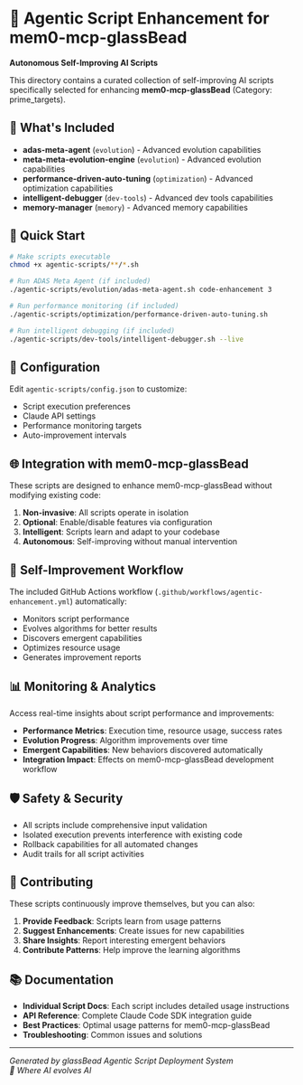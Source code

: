# 🧬 Agentic Script Enhancement for mem0-mcp-glassBead

**Autonomous Self-Improving AI Scripts**

This directory contains a curated collection of self-improving AI scripts specifically selected for enhancing **mem0-mcp-glassBead** (Category: prime_targets).

## 🌟 What's Included

- **adas-meta-agent** (`evolution`) - Advanced evolution capabilities
- **meta-meta-evolution-engine** (`evolution`) - Advanced evolution capabilities
- **performance-driven-auto-tuning** (`optimization`) - Advanced optimization capabilities
- **intelligent-debugger** (`dev-tools`) - Advanced dev tools capabilities
- **memory-manager** (`memory`) - Advanced memory capabilities

## 🚀 Quick Start

```bash
# Make scripts executable
chmod +x agentic-scripts/**/*.sh

# Run ADAS Meta Agent (if included)
./agentic-scripts/evolution/adas-meta-agent.sh code-enhancement 3

# Run performance monitoring (if included)
./agentic-scripts/optimization/performance-driven-auto-tuning.sh

# Run intelligent debugging (if included)
./agentic-scripts/dev-tools/intelligent-debugger.sh --live
```

## 🔧 Configuration

Edit `agentic-scripts/config.json` to customize:
- Script execution preferences
- Claude API settings
- Performance monitoring targets
- Auto-improvement intervals

## 🌐 Integration with mem0-mcp-glassBead

These scripts are designed to enhance mem0-mcp-glassBead without modifying existing code:

1. **Non-invasive**: All scripts operate in isolation
2. **Optional**: Enable/disable features via configuration
3. **Intelligent**: Scripts learn and adapt to your codebase
4. **Autonomous**: Self-improving without manual intervention

## 🔄 Self-Improvement Workflow

The included GitHub Actions workflow (`.github/workflows/agentic-enhancement.yml`) automatically:

- Monitors script performance
- Evolves algorithms for better results
- Discovers emergent capabilities
- Optimizes resource usage
- Generates improvement reports

## 📊 Monitoring & Analytics

Access real-time insights about script performance and improvements:

- **Performance Metrics**: Execution time, resource usage, success rates
- **Evolution Progress**: Algorithm improvements over time
- **Emergent Capabilities**: New behaviors discovered automatically
- **Integration Impact**: Effects on mem0-mcp-glassBead development workflow

## 🛡️ Safety & Security

- All scripts include comprehensive input validation
- Isolated execution prevents interference with existing code
- Rollback capabilities for all automated changes
- Audit trails for all script activities

## 🤝 Contributing

These scripts continuously improve themselves, but you can also:

1. **Provide Feedback**: Scripts learn from usage patterns
2. **Suggest Enhancements**: Create issues for new capabilities
3. **Share Insights**: Report interesting emergent behaviors
4. **Contribute Patterns**: Help improve the learning algorithms

## 📚 Documentation

- **Individual Script Docs**: Each script includes detailed usage instructions
- **API Reference**: Complete Claude Code SDK integration guide
- **Best Practices**: Optimal usage patterns for mem0-mcp-glassBead
- **Troubleshooting**: Common issues and solutions

---

*Generated by glassBead Agentic Script Deployment System*  
*🧬 Where AI evolves AI*

